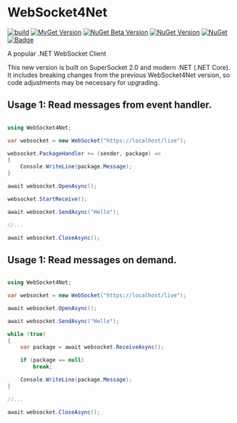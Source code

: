 # WebSocket4Net

[![build](https://github.com/kerryjiang/WebSocket4Net/workflows/build/badge.svg)](https://travis-ci.org/kerryjiang/WebSocket4Net)
[![MyGet Version](https://img.shields.io/myget/websocket4net/vpre/WebSocket4Net)](https://www.myget.org/feed/websocket4net/package/nuget/WebSocket4Net)
[![NuGet Beta Version](https://img.shields.io/nuget/vpre/WebSocket4Net.svg?style=flat)](https://www.nuget.org/packages/WebSocket4Net/)
[![NuGet Version](https://img.shields.io/nuget/v/WebSocket4Net.svg?style=flat)](https://www.nuget.org/packages/WebSocket4Net/)
[![NuGet](https://img.shields.io/nuget/dt/WebSocket4Net.svg)](https://www.nuget.org/packages/WebSocket4Net)
[![Badge](https://img.shields.io/badge/link-996.icu-red.svg)](https://996.icu/#/en_US)


A popular .NET WebSocket Client

This new version is built on SuperSocket 2.0 and modern .NET (.NET Core). It includes breaking changes from the previous WebSocket4Net version, so code adjustments may be necessary for upgrading.

## Usage 1: Read messages from event handler.

```csharp

using WebSocket4Net;

var websocket = new WebSocket("https://localhost/live");

websocket.PackageHandler += (sender, package) =>
{
    Console.WriteLine(package.Message);
}

await websocket.OpenAsync();

websocket.StartReceive();

await websocket.SendAsync("Hello");

//...

await websocket.CloseAsync();

```

## Usage 1: Read messages on demand.

```csharp

using WebSocket4Net;

var websocket = new WebSocket("https://localhost/live");

await websocket.OpenAsync();

await websocket.SendAsync("Hello");

while (true)
{
    var package = await websocket.ReceiveAsync();

    if (package == null)
        break;

    Console.WriteLine(package.Message);
}

//...

await websocket.CloseAsync();

```